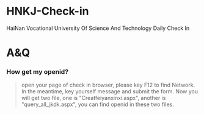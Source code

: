 # HNKJ-Check-in
 HaiNan Vocational University Of Science And Technology Daily Check In

# A&Q  
### How get my openid?  
> open your page of check in browser, please key F12 to find Network. In the meantime, key yourself message and submit the form. Now you will get two file, one is "Creatfeiyanxinxi.aspx", another is "query_all_jkdk.aspx", you can find openid in these two files.

